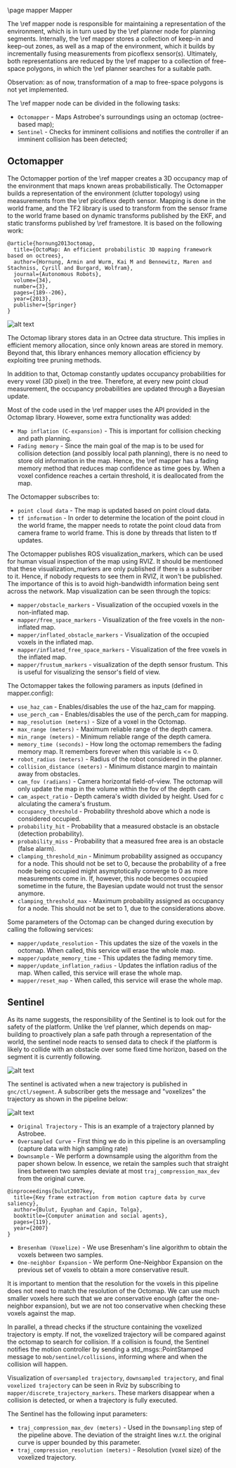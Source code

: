 \page mapper Mapper

The \ref mapper node is responsible for maintaining a representation of the
environment, which is in turn used by the \ref planner node for planning
segments. Internally, the \ref mapper stores a collection of keep-in and
keep-out zones, as well as a map of the environment, which it builds by
incrementally fusing measurements from picoflexx sensor(s). Ultimately, both
representations are reduced by the \ref mapper to a collection of free-space
polygons, in which the \ref planner searches for a suitable path.

Observation: as of now, transformation of a map to free-space polygons is not
yet implemented.

The \ref mapper node can be divided in the following tasks:

* `Octomapper` - Maps Astrobee's surroundings using an octomap (octree-based map);
* `Sentinel` - Checks for imminent collisions and notifies the controller if an
  imminent collision has been detected;

## Octomapper

The Octomapper portion of the \ref mapper creates a 3D occupancy map of the
environment that maps known areas probabilistically. The Octomapper builds a
representation of the environment (clutter topology) using measurements from the
\ref picoflexx depth sensor. Mapping is done in the world frame, and the TF2
library is used to transform from the sensor frame to the world frame based on
dynamic transforms published by the EKF, and static transforms published by \ref
framestore. It is based on the following work:

```
@article{hornung2013octomap,
  title={OctoMap: An efficient probabilistic 3D mapping framework based on octrees},
  author={Hornung, Armin and Wurm, Kai M and Bennewitz, Maren and Stachniss, Cyrill and Burgard, Wolfram},
  journal={Autonomous Robots},
  volume={34},
  number={3},
  pages={189--206},
  year={2013},
  publisher={Springer}
}
```

![alt text](../images/mobility/iss_sim_360_octomap.png "An example of an Octomap
obtained after an Astrobee 360-degree rotation around its z-axis. The rainbow
color scheme displays different heights.")

The Octomap library stores data in an Octree data structure. This implies in
efficient memory allocation, since only known areas are stored in memory. Beyond
that, this library enhances memory allocation efficiency by exploiting tree
pruning methods.

In addition to that, Octomap constantly updates occupancy probabilities for
every voxel (3D pixel) in the tree. Therefore, at every new point cloud
measurement, the occupancy probabilities are updated through a Bayesian update.

Most of the code used in the \ref mapper uses the API provided in the Octomap
library. However, some extra functionality was added:

* `Map inflation (C-expansion)` - This is important for collision checking and path planning.
* `Fading memory` - Since the main goal of the map is to be used for collision
  detection (and possibly local path planning), there is no need to store old
  information in the map. Hence, the \ref mapper has a fading memory method that
  reduces map confidence as time goes by. When a voxel confidence reaches a
  certain threshold, it is deallocated from the map.

The Octomapper subscribes to:

* `point cloud data` - The map is updated based on point cloud data.
* `tf information` - In order to determine the location of the point cloud in
the world frame, the mapper needs to rotate the point cloud data from camera
frame to world frame. This is done by threads that listen to tf updates.

The Octomapper publishes ROS visualization_markers, which can be used for human
visual inspection of the map using RVIZ. It should be mentioned that these
visualization_markers are only published if there is a subscriber to it. Hence,
if nobody requests to see them in RVIZ, it won't be published. The importance of
this is to avoid high-bandwidth information being sent across the network. Map
visualization can be seen through the topics:

* `mapper/obstacle_markers` - Visualization of the occupied voxels in the
non-inflated map.
* `mapper/free_space_markers` - Visualization of the free voxels in the
non-inflated map.
* `mapper/inflated_obstacle_markers` - Visualization of the occupied voxels
in the inflated map.
* `mapper/inflated_free_space_markers` - Visualization of the free voxels in
the inflated map.
* `mapper/frustum_markers` - visualization of the depth sensor frustum. This
is useful for visualizing the sensor's field of view.

The Octomapper takes the following paramers as inputs (defined in mapper.config):

* `use_haz_cam` - Enables/disables the use of the haz_cam for mapping.
* `use_perch_cam` - Enables/disables the use of the perch_cam for mapping.
* `map_resolution (meters)` - Size of a voxel in the Octomap.
* `max_range (meters)` - Maximum reliable range of the depth camera.
* `min_range (meters)` - Minimum reliable range of the depth camera.
* `memory_time (seconds)` - How long the octomap remembers the fading memory
map. It remembers forever when this variable is <= 0.
* `robot_radius (meters)` - Radius of the robot considered in the planner.
* `collision_distance (meters)` - Minimum distance margin to maintain away from obstacles.
* `cam_fov (radians)` - Camera horizontal field-of-view. The octomap will only
update the map in the volume within the fov of the depth cam.
* `cam_aspect_ratio` - Depth camera's width divided by height. Used for c
alculating the camera's frustum.
* `occupancy_threshold` - Probability threshold above which a node is
considered occupied.
* `probability_hit` - Probability that a measured obstacle is an obstacle
(detection probability).
* `probability_miss` - Probability that a measured free area is an obstacle
(false alarm).
* `clamping_threshold_min` - Minimum probability assigned as occupancy for a
  node. This should not be set to 0, because the probability of a free node
  being occupied might asymptotically converge to 0 as more measurements come
  in. If, however, this node becomes occupied sometime in the future, the
  Bayesian update would not trust the sensor anymore.
* `clamping_threshold_max` - Maximum probability assigned as occupancy for a node. This should not be set to 1, due to the considerations above.

Some parameters of the Octomap can be changed during execution by calling the
following services:

* `mapper/update_resolution` - This updates the size of the voxels in the
octomap. When called, this service will erase the whole map.
* `mapper/update_memory_time` - This updates the fading memory time.
* `mapper/update_inflation_radius` - Updates the inflation radius of the map.
When called, this service will erase the whole map.
* `mapper/reset_map` - When called, this service will erase the whole map.

## Sentinel

As its name suggests, the responsibility of the Sentinel is to look out for the
safety of the platform. Unlike the \ref planner, which depends on map-building
to proactively plan a safe path through a representation of the world, the
sentinel node reacts to sensed data to check if the platform is likely to
collide with an obstacle over some fixed time horizon, based on the segment it
is currently following.

![alt text](../images/mobility/sentinel2.png "Collision avoidance")

The sentinel is activated when a new trajectory is published in
`gnc/ctl/segment`. A subscriber gets the message and "voxelizes" the trajectory
as shown in the pipeline below:

![alt text](../images/mobility/trajectory_voxelization.png "Collision avoidance")

* `Original Trajectory` - This is an example of a trajectory planned by Astrobee.
* `Oversampled Curve` - First thing we do in this pipeline is an oversampling
(capture data with high sampling rate)
* `Downsample` - We perform a downsample using the algorithm from the paper
shown below. In essence, we retain the samples such that straight lines between
two samples deviate at most `traj_compression_max_dev` from the original curve.
```
@inproceedings{bulut2007key,
  title={Key frame extraction from motion capture data by curve saliency},
  author={Bulut, Eyuphan and Capin, Tolga},
  booktitle={Computer animation and social agents},
  pages={119},
  year={2007}
}
```
* `Bresenham (Voxelize)` - We use Bresenham's line algorithm to obtain the
voxels between two samples.
* `One-neighbor Expansion` - We perform One-Neighbor Expansion on the previous
set of voxels to obtain a more conservative result.

It is important to mention that the resolution for the voxels in this pipeline
does not need to match the resolution of the Octomap. We can use much smaller
voxels here such that we are conservative enough (after the one-neighbor
expansion), but we are not too conservative when checking these voxels against
the map.

In parallel, a thread checks if the structure containing the voxelized
trajectory is empty. If not, the voxelized trajectory will be compared against
the octomap to search for collision. If a collision is found, the Sentinel
notifies the motion controller by sending a std_msgs::PointStamped message to
`mob/sentinel/collisions`, informing where and when the collision will happen.

Visualization of `oversampled trajectory`, `downsampled trajectory`, and final
`voxelized trajectory` can be seen in Rviz by subscribing to
`mapper/discrete_trajectory_markers`. These markers disappear when a collision
is detected, or when a trajectory is fully executed.

The Sentinel has the following input parameters:

* `traj_compression_max_dev (meters)` - Used in the `Downsampling` step of the
pipeline above. The deviation of the straight lines w.r.t. the original curve
is upper bounded by this parameter.
* `traj_compression_resolution (meters)` - Resolution (voxel size) of the
voxelized trajectory.

